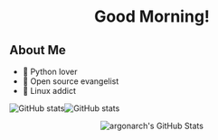 <div align= center>
<h1> Good Morning! </h1>
</div>

## About Me

- 🐍 Python lover
- 🤝 Open source evangelist
- 🐧 Linux addict

![GitHub stats](https://github-readme-stats.vercel.app/api?username=argonarch&show_icons=true&bg_color=0A0909&border_radius=8&title_color=f1ffff&icon_color=ffffff&text_color=909090&hide_border=true&line_height=24)![GitHub stats](https://github-readme-stats.vercel.app/api/top-langs/?username=argonarch&layout=compact&show_icons=true&bg_color=0A0909&border_radius=8&title_color=f1ffff&icon_color=ffffff&text_color=909090&hide_border=true&langs_count=8&card_width=360px)
<br>

<div align= center>
<img src="https://github-readme-streak-stats.herokuapp.com/?user=argonarch&theme=highcontrast&hide_border=true" alt="argonarch's GitHub Stats" />
</div>
